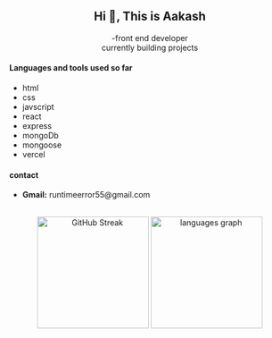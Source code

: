 <h2 align="center">Hi 👋, This is Aakash</h2>

<div  align="center">-front end developer</div>
<div  align="center">currently building projects</div>
<div>
<h4>Languages and tools used so far</h4>
<ul>
  <li>html</li>
  <li>css</li>
  <li>javscript</li>
  <li>react</li>
  <li>express</li>
  <li>mongoDb</li>
  <li>mongoose</li>
  <li>vercel</li>
 
</ul>
  </div>

  <h4>contact</h4>
  <ul>
    <li><b>Gmail:</b> runtimeerror55@gmail.com</li>
 </ul>
  
<br clear="both">

<div align="center">
<a href="https://git.io/streak-stats"><img src="https://streak-stats.demolab.com?user=runtimeerror55&theme=dark&mode=daily&card_width=350" alt="GitHub Streak" height="200" /></a>
  <img src="https://github-readme-stats.vercel.app/api/top-langs?username=runtimeerror55&locale=en&hide_title=false&layout=compact&card_width=320&langs_count=5&theme=dracula&hide_border=false" height="200" alt="languages graph"  />
</div>


###
